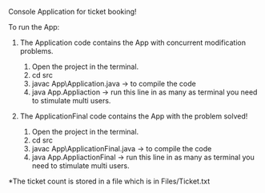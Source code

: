 Console Application for ticket booking!


To run the App:

1) The Application code contains the App with concurrent modification problems.

    1. Open the project in the terminal.
    2. cd src
    3. javac App\Application.java -> to compile the code
    4. java App.Appliaction -> run this line in as many as terminal you need to stimulate multi users.

2) The ApplicationFinal code contains the App with the problem solved!

    1. Open the project in the terminal.
    2. cd src
    3. javac App\ApplicationFinal.java -> to compile the code
    4. java App.AppliactionFinal -> run this line in as many as terminal you need to stimulate multi users.


*The ticket count is stored in a file which is in Files/Ticket.txt
